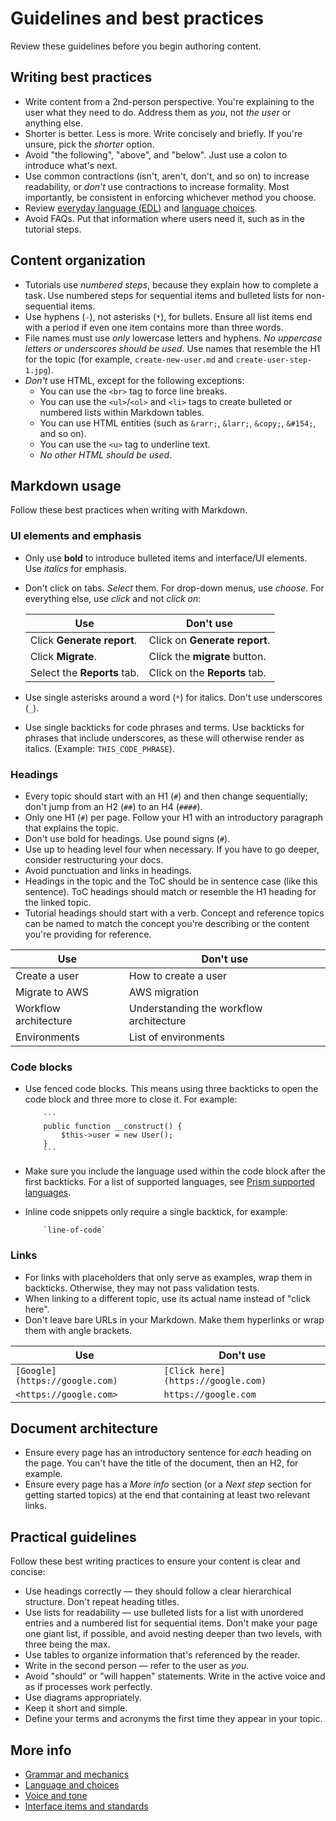 # Guidelines and best practices

Review these guidelines before you begin authoring content.

## Writing best practices

- Write content from a 2nd-person perspective. You're explaining to the user what they need to do. Address them as *you*, not *the user* or anything else.
- Shorter is better. Less is more. Write concisely and briefly. If you're unsure, pick the *shorter* option.
- Avoid "the following", "above", and "below". Just use a colon to introduce what's next.
- Use common contractions (isn't, aren't, don't, and so on) to increase readability, or *don't* use contractions to increase formality. Most importantly, be consistent in enforcing whichever method you choose.
- Review [everyday language (EDL)](voice-tone.md#everyday-language-edl) and [language choices](language-choices.md).
- Avoid FAQs. Put that information where users need it, such as in the tutorial steps.

## Content organization

- Tutorials use *numbered steps*, because they explain how to complete a task. Use numbered steps for sequential items and bulleted lists for non-sequential items.
- Use hyphens (`-`), not asterisks (`*`), for bullets. Ensure all list items end with a period if even one item contains more than three words.
- File names must use *only* lowercase letters and hyphens. *No uppercase letters or underscores should be used*. Use names that resemble the H1 for the topic (for example, `create-new-user.md` and `create-user-step-1.jpg`).
- *Don't* use HTML, except for the following exceptions:
    - You can use the `<br>` tag to force line breaks.
    - You can use the `<ul>`/`<ol>` and `<li>` tags to create bulleted or numbered lists within Markdown tables.
    - You can use HTML entities (such as `&rarr;`, `&larr;`, `&copy;`, `&#154;`, and so on).
    - You can use the `<u>` tag to underline text.
    - *No other HTML should be used*.

## Markdown usage

Follow these best practices when writing with Markdown.

### UI elements and emphasis

- Only use **bold** to introduce bulleted items and interface/UI elements. Use *italics* for emphasis.
- Don't click on tabs. *Select* them. For drop-down menus, use *choose*. For everything else, use *click* and not *click on*:

    | Use | Don't use |
    |---|---|
    | Click **Generate report**. | Click on **Generate report**. |
    | Click **Migrate**. | Click the **migrate** button. |
    | Select the **Reports** tab. | Click on the **Reports** tab. |

- Use single asterisks around a word (`*`) for italics. Don't use underscores (`_`).
- Use single backticks for code phrases and terms. Use backticks for phrases that include underscores, as these will otherwise render as italics. (Example: `THIS_CODE_PHRASE`).

### Headings

- Every topic should start with an H1 (`#`) and then change sequentially; don't jump from an H2 (`##`) to an H4 (`####`).
- Only one H1 (`#`) per page. Follow your H1 with an introductory paragraph that explains the topic.
- Don't use bold for headings. Use pound signs (`#`).
- Use up to heading level four when necessary. If you have to go deeper, consider restructuring your docs.
- Avoid punctuation and links in headings.
- Headings in the topic and the ToC should be in sentence case (like this sentence). ToC headings should match or resemble the H1 heading for the linked topic.
- Tutorial headings should start with a verb. Concept and reference topics can be named to match the concept you're describing or the content you're providing for reference.

| Use | Don't use |
|---|---|
| Create a user | How to create a user |
| Migrate to AWS | AWS migration |
| Workflow architecture | Understanding the workflow architecture |
| Environments | List of environments |

### Code blocks

- Use fenced code blocks. This means using three backticks to open the code block and three more to close it. For example:

    ```
        ```
        public function __construct() {
            $this->user = new User();
        }
        ```
    ```

- Make sure you include the language used within the code block after the first backticks. For a list of supported languages, see [Prism supported languages](https://prismjs.com/#supported-languages).
- Inline code snippets only require a single backtick, for example:

    ```
        `line-of-code`
    ```

### Links

- For links with placeholders that only serve as examples, wrap them in backticks. Otherwise, they may not pass validation tests.
- When linking to a different topic, use its actual name instead of "click here".
- Don't leave bare URLs in your Markdown. Make them hyperlinks or wrap them with angle brackets.

| Use | Don't use |
|---|---|
| `[Google](https://google.com)` | `[Click here](https://google.com)` |
| `<https://google.com>` | `https://google.com` |

## Document architecture

- Ensure every page has an introductory sentence for *each* heading on the page. You can't have the title of the document, then an H2, for example.
- Ensure every page has a *More info* section (or a *Next step* section for getting started topics) at the end that containing at least two relevant links.

## Practical guidelines

Follow these best writing practices to ensure your content is clear and concise:

- Use headings correctly — they should follow a clear hierarchical structure. Don't repeat heading titles.
- Use lists for readability — use bulleted lists for a list with unordered entries and a numbered list for sequential items. Don't make your page one giant list, if possible, and avoid nesting deeper than two levels, with three being the max.
- Use tables to organize information that's referenced by the reader.
- Write in the second person — refer to the user as *you*.
- Avoid "should" or "will happen" statements. Write in the active voice and as if processes work perfectly.
- Use diagrams appropriately.
- Keep it short and simple.
- Define your terms and acronyms the first time they appear in your topic.

## More info

- [Grammar and mechanics](grammar-mechanics.md)
- [Language and choices](language-choices.md)
- [Voice and tone](voice-tone.md)
- [Interface items and standards](interface-items-standards.md)

